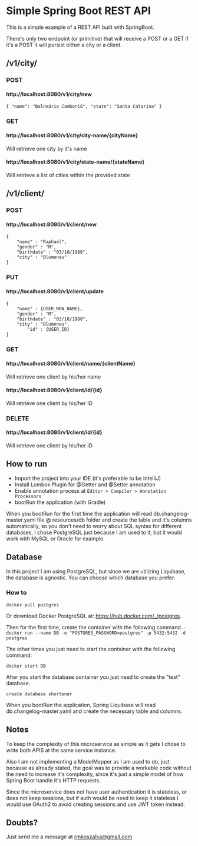 # Simple Spring Boot REST API

This is a simple example of a REST API built with SpringBoot.

There's only two endpoint (or primitive) that will receive a POST or a GET
if it's a POST it will persist either a city or a client.

## /v1/city/

### POST

#### http://localhost:8080/v1/city/new

```
{ "name": "Balneário Camboriú", "state": "Santa Catarina" }
```

### GET

#### http://localhost:8080/v1/city/city-name/{cityName} 
Will retrieve one city by it's name

#### http://localhost:8080/v1/city/state-name/{stateName} 
Will retrieve a list of cities within the provided state

## /v1/client/

### POST

####  http://localhost:8080/v1/client/new

```
{
	"name" : "Raphael",
	"gender" : "M",
	"birthdate" : "03/10/1988",
	"city" : "Blumenau"
}
```


### PUT 

####  http://localhost:8080/v1/client/update

```
{
	"name" : {USER_NEW_NAME},
	"gender" : "M",
	"birthdate" : "03/10/1988",
	"city" : "Blumenau",
        "id" : {USER_ID}
}
```


### GET

#### http://localhost:8080/v1/client/name/{clientName} 
Will retrieve one client by his/her name

#### http://localhost:8080/v1/client/id/{id} 
Will retrieve one client by his/her ID

### DELETE

#### http://localhost:8080/v1/client/id/{id} 
Will retrieve one client by his/her ID

## How to run

- Import the project into your IDE (it's preferable to be IntelliJ)
- Install Lombok Plugin for @Getter and @Setter annotation
- Enable annotation process at ```Editor > Compiler > Annotation Processors```
- bootRun the application (with Gradle)

When you bootRun for the first time the application will read db.changelog-master.yaml file @
resources/db folder and create the table and it's columns automatically, so you don't need to 
worry about SQL syntax for different databases, I chose PostgreSQL just because I am used to it, 
but it would work with MySQL or Oracle for example.

## Database
In this project I am using PostgreSQL, but since we are utilizing Liquibase, the database is agnostic.
You can choose which database you prefer.

### How to

```docker pull postgres```

Or download Docker PostgreSQL at: https://hub.docker.com/_/postgres.

Then for the first time, create the container with the following command.
```- docker run --name DB -e "POSTGRES_PASSWORD=postgres" -p 5432:5432 -d postgres```

The other times you just need to start the container with the following command:

``` docker start DB ```

After you start the database container you just need to create the "test" database.

``` create database shortener ```

When you bootRun the application, Spring Liquibase will read db.changelog-master.yaml and create
the necessary table and columns.

## Notes

To keep the complexity of this microservice as simple as it gets I chose to write both APIS at the same 
service instance.

Also I am not implementing a ModelMapper as I am used to do, just because as already stated, the goal was to 
provide a workable code without the need to increase it's complexity, since it's just a simple model of how
Spring Boot handle it's HTTP requests.

Since the microservice does not have user authentication it is stateless, or does not keep sessions,
but if auth would be need to keep it stateless I would use OAuth2 to avoid creating sessions and use 
JWT token instead.

## Doubts?
Just send me a message at rmkoszalka@gmail.com
